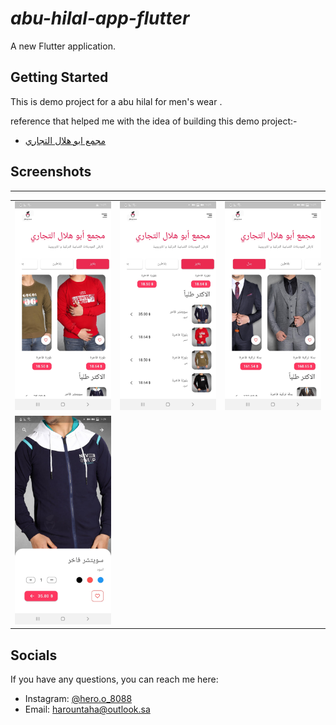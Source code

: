 # _abu-hilal-app-flutter_

A new Flutter application.

## Getting Started

This is demo project for a abu hilal for men's wear .

reference that helped me with the idea of building this demo project:-

- [مجمع ابو هلال التجاري](https://www.facebook.com/AbuHilal.Commercial.Complex/)

## Screenshots
<hr>

<table> 
  
  <tr>
    <td> 
      <img width="250" src="https://github.com/HarounTaHa/Abu-Hilal-app-flutter/blob/master/screenshots/Screenshot_1.jpg"> </img>
    </td>
    <td>
      <img width="250" src="https://github.com/HarounTaHa/Abu-Hilal-app-flutter/blob/master/screenshots/Screenshot_2.jpg"> 
  </img> 
    </td>
    <td> 
        <img width="250" src="https://github.com/HarounTaHa/Abu-Hilal-app-flutter/blob/master/screenshots/Screenshot_3.jpg"> 
  </img>
    </td>
  </tr>
  
  <tr>
     <td>
       <img width="250" src="https://github.com/HarounTaHa/Abu-Hilal-app-flutter/blob/master/screenshots/Screenshot_4.jpg"> 
  </img>
    </td>
    </tr>
</table>

## Socials

If you have any questions, you can reach me here:

- Instagram: [@hero.o_8088](https://www.instagram.com/hero.o_8088/)
- Email: harountaha@outlook.sa
